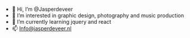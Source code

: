 - 👋 Hi, I’m @Jasperdeveer
- 👀 I’m interested in graphic design, photography and music production
- 🌱 I’m currently learning jquery and react
- 📫 Info@jasperdeveer.nl 

<!---
Jasperdeveer/Jasperdeveer is a ✨ special ✨ repository because its `README.md` (this file) appears on your GitHub profile.
You can click the Preview link to take a look at your changes.
--->
